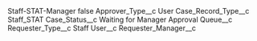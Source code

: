 <?xml version="1.0" encoding="UTF-8"?>
<CustomMetadata xmlns="http://soap.sforce.com/2006/04/metadata" xmlns:xsi="http://www.w3.org/2001/XMLSchema-instance" xmlns:xsd="http://www.w3.org/2001/XMLSchema">
    <label>Staff-STAT-Manager</label>
    <protected>false</protected>
    <values>
        <field>Approver_Type__c</field>
        <value xsi:type="xsd:string">User</value>
    </values>
    <values>
        <field>Case_Record_Type__c</field>
        <value xsi:type="xsd:string">Staff_STAT</value>
    </values>
    <values>
        <field>Case_Status__c</field>
        <value xsi:type="xsd:string">Waiting for Manager Approval</value>
    </values>
    <values>
        <field>Queue__c</field>
        <value xsi:nil="true"/>
    </values>
    <values>
        <field>Requester_Type__c</field>
        <value xsi:type="xsd:string">Staff</value>
    </values>
    <values>
        <field>User__c</field>
        <value xsi:type="xsd:string">Requester_Manager__c</value>
    </values>
</CustomMetadata>
